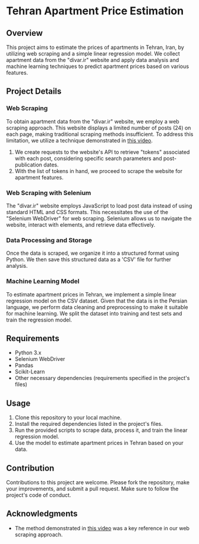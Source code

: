 # Tehran Apartment Price Estimation

## Overview

This project aims to estimate the prices of apartments in Tehran, Iran, by utilizing web scraping and a simple linear regression model. We collect apartment data from the "divar.ir" website and apply data analysis and machine learning techniques to predict apartment prices based on various features.

## Project Details

### Web Scraping

To obtain apartment data from the "divar.ir" website, we employ a web scraping approach. This website displays a limited number of posts (24) on each page, making traditional scraping methods insufficient. To address this limitation, we utilize a technique demonstrated in [this video](https://www.youtube.com/watch?v=atpc1fmPuhY).

1. We create requests to the website's API to retrieve "tokens" associated with each post, considering specific search parameters and post-publication dates.
2. With the list of tokens in hand, we proceed to scrape the website for apartment features.

### Web Scraping with Selenium

The "divar.ir" website employs JavaScript to load post data instead of using standard HTML and CSS formats. This necessitates the use of the "Selenium WebDriver" for web scraping. Selenium allows us to navigate the website, interact with elements, and retrieve data effectively.

### Data Processing and Storage

Once the data is scraped, we organize it into a structured format using Python. We then save this structured data as a 'CSV' file for further analysis.

### Machine Learning Model

To estimate apartment prices in Tehran, we implement a simple linear regression model on the CSV dataset. Given that the data is in the Persian language, we perform data cleaning and preprocessing to make it suitable for machine learning. We split the dataset into training and test sets and train the regression model.

## Requirements

- Python 3.x
- Selenium WebDriver
- Pandas
- Scikit-Learn
- Other necessary dependencies (requirements specified in the project's files)

## Usage

1. Clone this repository to your local machine.
2. Install the required dependencies listed in the project's files.
3. Run the provided scripts to scrape data, process it, and train the linear regression model.
4. Use the model to estimate apartment prices in Tehran based on your data.

## Contribution

Contributions to this project are welcome. Please fork the repository, make your improvements, and submit a pull request. Make sure to follow the project's code of conduct.

## Acknowledgments

- The method demonstrated in [this video](https://www.youtube.com/watch?v=atpc1fmPuhY) was a key reference in our web scraping approach.
